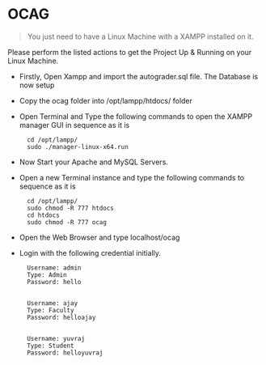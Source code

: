 # OCAG
> You just need to have a Linux Machine with a XAMPP installed on it.

Please perform the listed actions to get the Project Up & Running on your Linux Machine.


- Firstly, Open Xampp and import the autograder.sql file. The Database is now setup
- Copy the ocag folder into /opt/lampp/htdocs/ folder
- Open Terminal and Type the following commands to open the XAMPP manager GUI in sequence as it is

		cd /opt/lampp/
        sudo ./manager-linux-x64.run
	
- Now Start your Apache and MySQL Servers.
- Open a new Terminal instance and type the following commands to sequence as it is
		
        cd /opt/lampp/
		sudo chmod -R 777 htdocs
		cd htdocs
		sudo chmod -R 777 ocag
        
- Open the Web Browser and type localhost/ocag
- Login with the following credential initially.

		Username: admin
		Type: Admin
		Password: hello
        

		Username: ajay
		Type: Faculty
		Password: helloajay
        

		Username: yuvraj
		Type: Student
		Password: helloyuvraj
